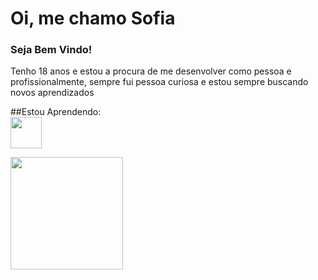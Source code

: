 <h1> Oi, me chamo Sofia </h1>
<h3> Seja Bem Vindo! </h3>

<p> Tenho 18 anos e estou a procura de me desenvolver como pessoa e profissionalmente, sempre fui pessoa curiosa e estou sempre buscando novos aprendizados</p><i class="fa-regular fa-face-smile-beam"></i>

##Estou Aprendendo:<br>
<img width=50px; src="https://cdn.jsdelivr.net/gh/devicons/devicon/icons/javascript/javascript-original.svg" />
          
<div>
<a href="https://github.com/Sofias2">
<img height="180em" src="https://github-readme-stats.vercel.app/api/top-langs/?username=seu-usuário-aqui&layout=compact&langs_count=7&theme=dracula"/>
 </div>
